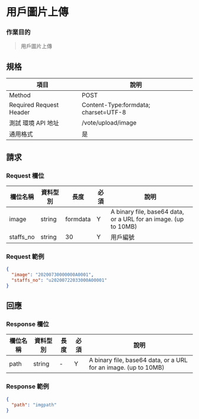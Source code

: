 # 用戶圖片上傳

### 作業目的

> 用戶圖片上傳

## 規格

| 項目                    | 說明                                 |
| ----------------------- | ------------------------------------ |
| Method                  | POST                                 |
| Required Request Header | Content-Type:formdata; charset=UTF-8 |
| 測試 環境 API 地址      | /vote/upload/image                   |
| 通用格式                | 是                                   |

## 請求

### Request 欄位

| 欄位名稱  | 資料型別 | 長度     | 必須 | 說明                                                            |
| --------- | -------- | -------- | ---- | --------------------------------------------------------------- |
| image     | string   | formdata | Y    | A binary file, base64 data, or a URL for an image. (up to 10MB) |
| staffs_no | string   | 30       | Y    | 用戶編號                                                        |

### Request 範例

```json
{
  "image": "20200730000000A0001",
  "staffs_no": "u20200722033000A00001"
}
```

## 回應

### Response 欄位

| 欄位名稱 | 資料型別 | 長度 | 必須 | 說明                                                            |
| -------- | -------- | ---- | ---- | --------------------------------------------------------------- |
| path     | string   | -    | Y    | A binary file, base64 data, or a URL for an image. (up to 10MB) |

### Response 範例

```json
{
  "path": "imgpath"
}
```
